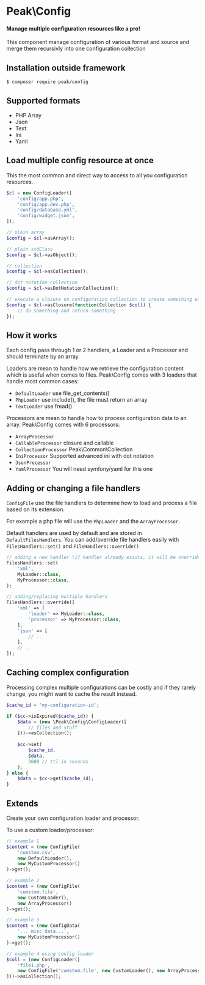 # Peak\Config
#### Manage multiple configuration resources like a pro!
This component manage configuration of various format and source and merge them recursivly into one configuration collection 


## Installation outside framework

```
$ composer require peak/config
```

## Supported formats

 - PHP Array
 - Json
 - Text
 - Ini
 - Yaml

## Load multiple config resource at once
This the most common and direct way to access to all you configuration resources.
```php
$cl = new ConfigLoader([
    'config/app.php',
    'config/app.dev.php',
    'config/database.yml',
    'config/widget.json',
]);

// plain array
$config = $cl->asArray();

// plain stdClass
$config = $cl->asObject();

// collection
$config = $cl->asCollection();

// dot notation collection
$config = $cl->asDotNotationCollection();

// execute a closure on configuration collection to create something else
$config = $cl->asClosure(function(Collection $coll) {
    // do something and return something
});
```

## How it works

Each config pass through 1 or 2 handlers, a Loader and a Processor and should terminate by an array.

Loaders are mean to handle how we retrieve the configuration content which is useful when comes to files. Peak\Config comes with 3 loaders that handle most common cases:

 - ```DefaultLoader``` use file_get_contents()
 - ```PhpLoader``` use include(), the file must return an array
 - ```TextLoader``` use fread()

Processors are mean to handle how to process configuration data to an array. Peak\Config comes with 6 processors:

 - ```ArrayProcessor```
 - ```CallableProcessor``` closure and callable
 - ```CollectionProcessor``` Peak\Common\Collection
 - ```IniProcessor``` Supported advanced ini with dot notation
 - ```JsonProcessor```
 - ```YamlProcessor``` You will need symfony/yaml for this one
 
## Adding or changing a file handlers

```ConfigFile``` use the file handlers to determine how to load and process a file based on its extension. 

For example a php file will use the ```PhpLoader``` and the ```ArrayProcessor```. 

Default handlers are used by default and are stored in ```DefaultFilesHandlers```.
You can add/override file handlers easily with ```FilesHandlers::set()``` and ```FileHandlers::override()```

```php
// adding a new handler (if handler already exists, it will be overrided)
FilesHandlers::set(
    'xml',
    MyLoader::class,
    MyProcessor::class,
);

// adding/replacing multiple handlers
FilesHandlers::override([
    'xml' => [
        'loader' => MyLoader::class,
        'processor' => MyProcessor::class,
    ],
    'json' => [
        // ...
    ], 
    // ...
]);
```

## Caching complex configuration
Processing complex multiple configurations can be costly and if they rarely change, you might want to cache the result instead.

```php
$cache_id = 'my-configuration-id';

if ($cc->isExpired($cache_id)) {
    $data = (new \Peak\Config\ConfigLoader([
        // files and stuff
    ]))->asCollection();
    
    $cc->set(
        $cache_id, 
        $data, 
        3600 // ttl in seconds
    );
} else {
    $data = $cc->get($cache_id);
}
```

## Extends

Create your own configuration loader and processor.

To use a custom loader/processor:

```php
// example 1
$content = (new ConfigFile(
    'cumstom.csv', 
    new DefaultLoader(), 
    new MyCustomProcessor()
)->get();

// example 2
$content = (new ConfigFile(
    'cumstom.file', 
    new CustomLoader(), 
    new ArrayProcessor()
)->get();

// example 3
$content = (new ConfigData(
    '... misc data...', 
    new MyCustomProcessor()
)->get();

// example 4 using config loader
$coll = (new ConfigLoader([
    'file1.php',
    new ConfigFile('cumstom.file', new CustomLoader(), new ArrayProcessor())
]))->asCollection();
```


